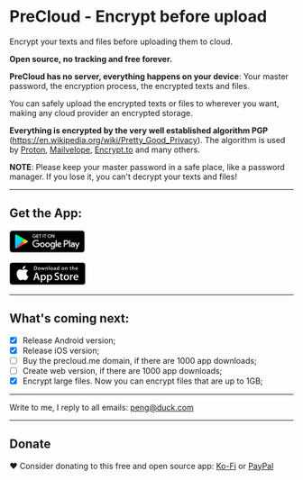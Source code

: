 # PreCloud - Encrypt before upload

Encrypt your texts and files before uploading them to cloud.

**Open source, no tracking and free forever.**

**PreCloud has no server, everything happens on your device**: Your master password, the encryption process, the encrypted texts and files.

You can safely upload the encrypted texts or files to wherever you want, making any cloud provider an encrypted storage.

**Everything is encrypted by the very well established algorithm PGP** (https://en.wikipedia.org/wiki/Pretty_Good_Privacy). The algorithm is used by [Proton](https://proton.me/), [Mailvelope](https://mailvelope.com/), [Encrypt.to](https://encrypt.to/) and many others.

**NOTE**: Please keep your master password in a safe place, like a password manager. If you lose it, you can't decrypt your texts and files!

---

## Get the App:

<a href="https://play.google.com/store/apps/details?id=com.precloud" target="_blank"><img src="play-store.svg" height="40"></a>

<a href="https://apps.apple.com/us/app/precloud/id1638793841" target="_blank"><img src="app-store.svg" height="40"></a> 

---

## What's coming next:
- [x] Release Android version;
- [x] Release iOS version;
- [ ] Buy the precloud.me domain, if there are 1000 app downloads;
- [ ] Create web version, if there are 1000 app downloads;
- [x] Encrypt large files. Now you can encrypt files that are up to 1GB;

---

Write to me, I reply to all emails: peng@duck.com

---

## Donate

❤️ Consider donating to this free and open source app: [Ko-Fi](https://ko-fi.com/penghuili) or [PayPal](https://paypal.me/penghuili/)
